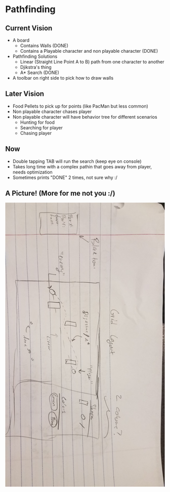 # Pathfinding

## Current Vision
* A board
  * Contains Walls (DONE)
  * Contains a Playable character and non playable character (DONE)
* Pathfinding Solutions
  * Linear (Straight Line Point A to B) path from one character to another
  * Djikstra's thing
  * A* Search (DONE)
* A toolbar on right side to pick how to draw walls

## Later Vision
* Food Pellets to pick up for points (like PacMan but less common)
* Non playable character chases player
* Non playable character will have behavior tree for different scenarios
  * Hunting for food
  * Searching for player
  * Chasing player

## Now
* Double tapping TAB will run the search (keep eye on console)
* Takes long time with a complex pathin that goes away from player, needs optimization
* Sometimes prints "DONE" 2 times, not sure why :/

## A Picture! (More for me not you :/)
![](/static/design.jpg)